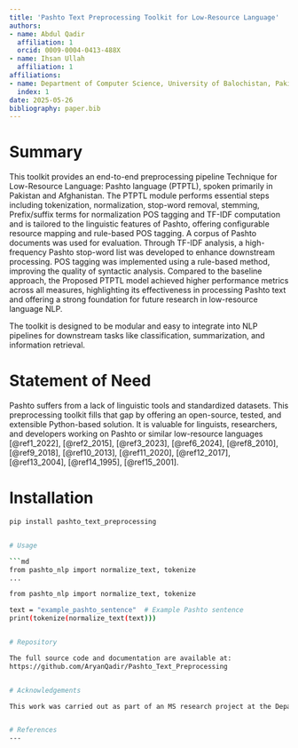 ```yaml
---
title: 'Pashto Text Preprocessing Toolkit for Low-Resource Language'
authors:
- name: Abdul Qadir
  affiliation: 1
  orcid: 0009-0004-0413-488X
- name: Ihsan Ullah
  affiliation: 1
affiliations:
- name: Department of Computer Science, University of Balochistan, Pakistan
  index: 1
date: 2025-05-26
bibliography: paper.bib
---
```


# Summary

This toolkit provides an end-to-end preprocessing pipeline Technique for Low-Resource Language: Pashto language (PTPTL), spoken primarily in Pakistan and Afghanistan. The PTPTL module performs essential steps including tokenization, normalization, stop-word removal, stemming, Prefix/suffix terms for normalization POS tagging and TF-IDF computation and is tailored to the linguistic features of Pashto, offering configurable resource mapping and rule-based POS tagging. A corpus of Pashto documents was used for evaluation. Through TF-IDF analysis, a high-frequency Pashto stop-word list was developed to enhance downstream processing. POS tagging was implemented using a rule-based method, improving the quality of syntactic analysis. Compared to the baseline approach, the Proposed PTPTL model achieved higher performance metrics across all measures, highlighting its effectiveness in processing Pashto text and offering a strong foundation for future research in low-resource language NLP.

The toolkit is designed to be modular and easy to integrate into NLP pipelines for downstream tasks like classification, summarization, and information retrieval.

# Statement of Need

Pashto suffers from a lack of linguistic tools and standardized datasets. This preprocessing toolkit fills that gap by offering an open-source, tested, and extensible Python-based solution. It is valuable for linguists, researchers, and developers working on Pashto or similar low-resource languages [@ref1_2022], [@ref2_2015], [@ref3_2023], [@ref6_2024], [@ref8_2010], [@ref9_2018], [@ref10_2013], [@ref11_2020], [@ref12_2017], [@ref13_2004], [@ref14_1995], [@ref15_2001].

# Installation

```bash
pip install pashto_text_preprocessing


# Usage

```md
from pashto_nlp import normalize_text, tokenize
...

from pashto_nlp import normalize_text, tokenize

text = "example_pashto_sentence"  # Example Pashto sentence
print(tokenize(normalize_text(text)))


# Repository

The full source code and documentation are available at:
https://github.com/AryanQadir/Pashto_Text_Preprocessing


# Acknowledgements

This work was carried out as part of an MS research project at the Department of Computer Science, University of Balochistan. We thank our supervisor and academic mentors for their continued support.


# References
---
